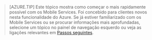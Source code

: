 
>[AZURE.TIP] Este tópico mostra como começar o mais rapidamente possível com os Mobile Services. Foi concebido para clientes novos nesta funcionalidade do Azure. Se já estiver familiarizado com os Mobile Services ou se procurar informações mais aprofundadas, selecione um tópico no painel de navegação esquerdo ou veja as ligações relevantes em [Passos seguintes](#next-steps).

<!--HONumber=Sep16_HO3-->


